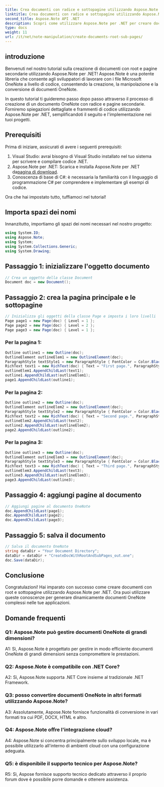 ```yaml
---
title: Crea documenti con radice e sottopagine utilizzando Aspose.Note
linktitle: Crea documenti con radice e sottopagine utilizzando Aspose.Note
second_title: Aspose.Note API .NET
description: Scopri come utilizzare Aspose.Note per .NET per creare documenti OneNote dinamici con strutture gerarchiche.
type: docs
weight: 11
url: /it/net/note-manipulation/create-documents-root-sub-pages/
---
```

## introduzione

Benvenuti nel nostro tutorial sulla creazione di documenti con root e pagine secondarie utilizzando Aspose.Note per .NET! Aspose.Note è una potente libreria che consente agli sviluppatori di lavorare con i file Microsoft OneNote a livello di codice, consentendo la creazione, la manipolazione e la conversione di documenti OneNote.

In questo tutorial ti guideremo passo dopo passo attraverso il processo di creazione di un documento OneNote con radice e pagine secondarie. Forniremo spiegazioni dettagliate e frammenti di codice utilizzando Aspose.Note per .NET, semplificandoti il seguito e l'implementazione nei tuoi progetti.

## Prerequisiti

Prima di iniziare, assicurati di avere i seguenti prerequisiti:

1. Visual Studio: avrai bisogno di Visual Studio installato nel tuo sistema per scrivere e compilare codice .NET.
2.  Aspose.Note per .NET: Scarica e installa Aspose.Note per .NET da[pagina di download](https://releases.aspose.com/note/net/).
3. Conoscenza di base di C#: è necessaria la familiarità con il linguaggio di programmazione C# per comprendere e implementare gli esempi di codice.

Ora che hai impostato tutto, tuffiamoci nel tutorial!

## Importa spazi dei nomi

Innanzitutto, importiamo gli spazi dei nomi necessari nel nostro progetto:

```csharp
using System.IO;
using Aspose.Note;
using System;
using System.Collections.Generic;
using System.Drawing;
```

## Passaggio 1: inizializzare l'oggetto documento

```csharp
// Crea un oggetto della classe Document
Document doc = new Document();
```

## Passaggio 2: crea la pagina principale e le sottopagine

```csharp
// Inizializza gli oggetti della classe Page e imposta i loro livelli
Page page1 = new Page(doc) { Level = 1 };
Page page2 = new Page(doc) { Level = 2 };
Page page3 = new Page(doc) { Level = 1 };
```

### Per la pagina 1:

```csharp
Outline outline1 = new Outline(doc);
OutlineElement outlineElem1 = new OutlineElement(doc);
ParagraphStyle textStyle1 = new ParagraphStyle { FontColor = Color.Black, FontName = "Arial", FontSize = 10 };
RichText text1 = new RichText(doc) { Text = "First page.", ParagraphStyle = textStyle1 };
outlineElem1.AppendChildLast(text1);
outline1.AppendChildLast(outlineElem1);
page1.AppendChildLast(outline1);
```

### Per la pagina 2:

```csharp
Outline outline2 = new Outline(doc);
OutlineElement outlineElem2 = new OutlineElement(doc);
ParagraphStyle textStyle2 = new ParagraphStyle { FontColor = Color.Black, FontName = "Arial", FontSize = 10 };
RichText text2 = new RichText(doc) { Text = "Second page.", ParagraphStyle = textStyle2 };
outlineElem2.AppendChildLast(text2);
outline2.AppendChildLast(outlineElem2);
page2.AppendChildLast(outline2);
```

### Per la pagina 3:

```csharp
Outline outline3 = new Outline(doc);
OutlineElement outlineElem3 = new OutlineElement(doc);
ParagraphStyle textStyle3 = new ParagraphStyle { FontColor = Color.Black, FontName = "Arial", FontSize = 10 };
RichText text3 = new RichText(doc) { Text = "Third page.", ParagraphStyle = textStyle3 };
outlineElem3.AppendChildLast(text3);
outline3.AppendChildLast(outlineElem3);
page3.AppendChildLast(outline3);
```

## Passaggio 4: aggiungi pagine al documento

```csharp
// Aggiungi pagine al documento OneNote
doc.AppendChildLast(page1);
doc.AppendChildLast(page2);
doc.AppendChildLast(page3);
```

## Passaggio 5: salva il documento

```csharp
// Salva il documento OneNote
string dataDir = "Your Document Directory";
dataDir = dataDir + "CreateDocWithRootAndSubPages_out.one";
doc.Save(dataDir);
```

## Conclusione

Congratulazioni! Hai imparato con successo come creare documenti con root e sottopagine utilizzando Aspose.Note per .NET. Ora puoi utilizzare queste conoscenze per generare dinamicamente documenti OneNote complessi nelle tue applicazioni.

## Domande frequenti

### Q1: Aspose.Note può gestire documenti OneNote di grandi dimensioni?

A1: Sì, Aspose.Note è progettato per gestire in modo efficiente documenti OneNote di grandi dimensioni senza compromettere le prestazioni.

### Q2: Aspose.Note è compatibile con .NET Core?

A2: Sì, Aspose.Note supporta .NET Core insieme al tradizionale .NET Framework.

### Q3: posso convertire documenti OneNote in altri formati utilizzando Aspose.Note?

A3: Assolutamente, Aspose.Note fornisce funzionalità di conversione in vari formati tra cui PDF, DOCX, HTML e altro.

### Q4: Aspose.Note offre l'integrazione cloud?

A4: Aspose.Note si concentra principalmente sullo sviluppo locale, ma è possibile utilizzarlo all'interno di ambienti cloud con una configurazione adeguata.

### Q5: è disponibile il supporto tecnico per Aspose.Note?

R5: Sì, Aspose fornisce supporto tecnico dedicato attraverso il proprio forum dove è possibile porre domande e ottenere assistenza.